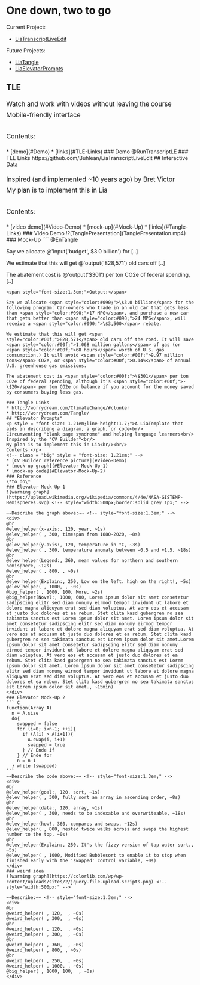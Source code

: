 <!--
author: Alexander Buhl
version: 0.1.0
import: https://raw.githubusercontent.com/Buhlean/LiaTranscriptLiveEdit/master/Module.md
@elev_helper
<div style=" height: auto;  margin: 4px; ">
  <label style="display: inline-block; width: 70px; vertical-align: top; ">@0</label>
  <input type="text" value="@2" style="width: @1px;"/>
  <label style="display: inline-block; vertical-align: bottom; 
                margin-left: 2px; color: #444; font-size: 0.8em; ">@3</label>
</div>
@end

@big_helper
<div style=" height: auto;  margin: 4px; ">
  <label style="display: inline-block; width: 70px; vertical-align: top; ">@0</label>
  <textarea name="@0" style="width: @1px; height: @2px;">@3</textarea>
  <label style="display: inline-block; vertical-align: bottom; 
                margin-left: 2px; color: #444; font-size: 0.8em; ">@4</label>
</div>
@end

@weird_helper
<div style=" height: auto;  margin: 4px; ">
  <input style="display: inline-block; width: 70px; "/>
  <input type="text" value="@2" style="width: @1px;"/>
  <label style="display: inline-block; vertical-align: bottom; 
                margin-left: 2px; color: #444; font-size: 0.8em; ">@3</label>
</div>
@end
@br: <div style="height:4px;"></div>
-->
# One down, two to go
<!-- class = "big" style = "font-size: 1.21em;" -->
Current Project:
<!-- class = "big" style = "font-size: 1.21em;" -->
* [LiaTranscriptLiveEdit](#TLE)
<!-- class = "big" style = "font-size: 1.21em;" -->
Future Projects:
<!-- class = "big" style = "font-size: 1.21em;" -->
* [LiaTangle](#Interactive-Data)
* [LiaElevatorPrompts](#Elevator-Prompts)
## TLE
<p style = "font-size: 1.21em;line-height:1.7;">Watch and work with videos without leaving the course<br/>
Mobile-friendly interface<br/><br/>
Contents:</p>
<!-- class = "big" style = "font-size: 1.21em;" -->
* [demo](#Demo)
* [links](#TLE-Links)
### Demo
@RunTranscriptLE
### TLE Links
https://github.com/Buhlean/LiaTranscriptLiveEdit
## Interactive Data 

<p style = "font-size: 1.21em;line-height:1.7;">Inspired (and implemented ~10 years ago) by Bret Victor<br/>
My plan is to implement this in Lia<br/><br/>
Contents:</p>
<!-- class = "big" style = "font-size: 1.21em;" -->
* [video demo](#Video-Demo)
* [mock-up](#Mock-Up)
* [links](#Tangle-Links)
### Video Demo
!?[TanglePresentation](TanglePresentation.mp4)
### Mock-Up
```` 
@EnTangle

Say we allocate @'input('budget', $3.0 billion') for [..]

We estimate that this will get @'output('828,571') old cars off [..]

The abatement cost is @'output('$301') per ton CO2e of federal spending, [..]
````
<span style="font-size:1.3em;">Output:</span>

Say we allocate <span style="color:#090;">\$3.0 billion</span> for the following program: Car-owners who trade in an old car that gets less than <span style="color:#090;">17 MPG</span>, and purchase a new car that gets better than <span style="color:#090;">24 MPG</span>, will receive a <span style="color:#090;">\$3,500</span> rebate.

We estimate that this will get <span style="color:#00f;">828,571</span> old cars off the road. It will save <span style="color:#00f;">1,068 million gallons</span> of gas (or <span style="color:#00f;">68 hours</span> worth of U.S. gas consumption.) It will avoid <span style="color:#00f;">9.97 million tons</span> CO2e, or <span style="color:#00f;">0.14%</span> of annual U.S. greenhouse gas emissions.

The abatement cost is <span style="color:#00f;">\$301</span> per ton CO2e of federal spending, although it’s <span style="color:#00f;">-\$20</span> per ton CO2e on balance if you account for the money saved by consumers buying less gas.

### Tangle Links
* http://worrydream.com/ClimateChange/#clunker
* http://worrydream.com/Tangle/
## "Elevator Prompts"
<p style = "font-size: 1.21em;line-height:1.7;">A LiaTemplate that aids in describing a diagram, a graph, or code<br/>
Circumventing "blank page syndrome" and helping language learners<br/>
Inspired by the "CV Builder"<br/>
My plan is to implement this in Lia<br/><br/>
Contents:</p>
<!-- class = "big" style = "font-size: 1.21em;" -->
* [CV Builder reference picture](#Video-Demo)
* [mock-up graph](#Elevator-Mock-Up-1)
* [mock-up code](#Elevator-Mock-Up-2)
### Reference
\*to do\*
### Elevator Mock-Up 1
![warming graph](https://upload.wikimedia.org/wikipedia/commons/4/4e/NASA-GISTEMP-Hemispheres.svg) <!-- style="width:500px;border:solid grey 1px;" -->

~~Describe the graph above:~~ <!-- style="font-size:1.3em;" -->
<div>
@br
@elev_helper(x-axis:, 120, year, ~1s)
@elev_helper( , 300, timespan from 1880-2020, ~8s)
@br
@elev_helper(y-axis:, 120, temperature in °C, ~3s)
@elev_helper( , 300, temperature anomaly between -0.5 and +1.5, ~18s)
@br
@elev_helper(Legend:, 360, mean values for northern and southern hemisphere, ~12s)
@elev_helper( , 800, , ~0s)
@br
@elev_helper(Explain:, 250, Low on the left. high on the right!, ~5s)
@elev_helper( , 1000, , ~0s)
@big_helper( , 1000, 100, More, ~2s)
@big_helper(Novel:, 1000, 600, Lorem ipsum dolor sit amet consetetur sadipscing elitr sed diam nonumy eirmod tempor invidunt ut labore et dolore magna aliquyam erat sed diam voluptua. At vero eos et accusam et justo duo dolores et ea rebum. Stet clita kasd gubergren no sea takimata sanctus est Lorem ipsum dolor sit amet. Lorem ipsum dolor sit amet consetetur sadipscing elitr sed diam nonumy eirmod tempor invidunt ut labore et dolore magna aliquyam erat sed diam voluptua. At vero eos et accusam et justo duo dolores et ea rebum. Stet clita kasd gubergren no sea takimata sanctus est Lorem ipsum dolor sit amet.Lorem ipsum dolor sit amet consetetur sadipscing elitr sed diam nonumy eirmod tempor invidunt ut labore et dolore magna aliquyam erat sed diam voluptua. At vero eos et accusam et justo duo dolores et ea rebum. Stet clita kasd gubergren no sea takimata sanctus est Lorem ipsum dolor sit amet. Lorem ipsum dolor sit amet consetetur sadipscing elitr sed diam nonumy eirmod tempor invidunt ut labore et dolore magna aliquyam erat sed diam voluptua. At vero eos et accusam et justo duo dolores et ea rebum. Stet clita kasd gubergren no sea takimata sanctus est Lorem ipsum dolor sit amet., ~15min)
</div>
### Elevator Mock-Up 2
``` C
function(Array A)
  n = A.size
  do{
    swapped = false
    for (i=0; i<n-1; ++i){
      if (A[i] > A[i+1]){
        A.swap(i, i+1)
        swapped = true
      } // Ende if
    } // Ende for
    n = n-1
  } while (swapped)
```
~~Describe the code above:~~ <!-- style="font-size:1.3em;" -->
<div>
@br
@elev_helper(goal:, 120, sort, ~1s)
@elev_helper( , 300, fully sort an array in ascending order, ~8s)
@br
@elev_helper(data:, 120, array, ~1s)
@elev_helper( , 300, needs to be indexable and overwriteable, ~18s)
@br
@elev_helper(how?, 360, compares and swaps, ~12s)
@elev_helper( , 800, nested twice walks across and swaps the highest number to the top, ~0s)
@br
@elev_helper(Explain:, 250, It's the fizzy version of tap water sort., ~5s)
@elev_helper( , 1000, Modified Bubblesort to enable it to stop when finished early with the 'swapped' control variable, ~0s)
</div>
### weird idea
![warming graph](https://colorlib.com/wp/wp-content/uploads/sites/2/jquery-file-upload-scripts.png) <!-- style="width:500px;" -->

~~Describe:~~ <!-- style="font-size:1.3em;" -->
<div>
@br
@weird_helper( , 120,  , ~0s)
@weird_helper( , 300,  , ~0s)
@br
@weird_helper( , 120,  , ~0s)
@weird_helper( , 300,  , ~0s)
@br
@weird_helper( , 360,  , ~0s)
@weird_helper( , 800, , ~0s)
@br
@weird_helper( , 250,  , ~0s)
@weird_helper( , 1000, , ~0s)
@big_helper( , 1000, 100,  , ~0s)
</div>


